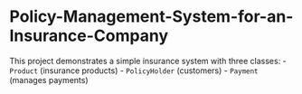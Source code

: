 # Policy-Management-System-for-an-Insurance-Company
This project demonstrates a simple insurance system with three classes: - `Product` (insurance products) - `PolicyHolder` (customers) - `Payment` (manages payments)
